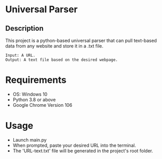 # Universal Parser

## Description
This project is a python-based universal parser that can pull text-based data from any website and store it in a .txt file.
```
Input: A URL. 
Output: A text file based on the desired webpage.
```

# Requirements
* OS: Windows 10
* Python 3.8 or above
* Google Chrome Version 106

# Usage

* Launch main.py
* When prompted, paste your desired URL into the terminal.
* The 'URL-text.txt' file will be generated in the project's root folder.